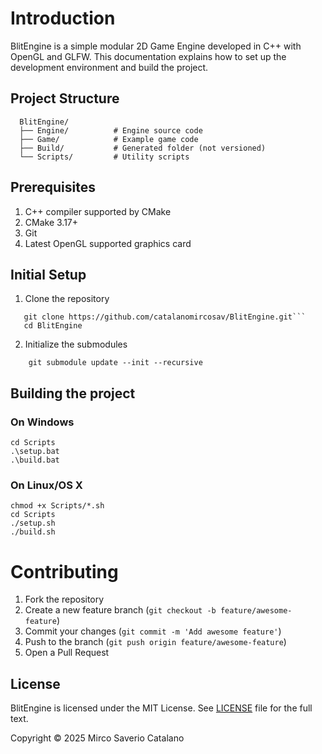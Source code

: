# Introduction
BlitEngine is a simple modular 2D Game Engine developed in C++ with OpenGL and GLFW. This documentation explains how to set up the development environment and build the project.
## Project Structure
```
  BlitEngine/
  ├── Engine/          # Engine source code
  ├── Game/            # Example game code
  ├── Build/           # Generated folder (not versioned)
  └── Scripts/         # Utility scripts
```
## Prerequisites
1. C++ compiler supported by CMake
2. CMake 3.17+
3. Git
4. Latest OpenGL supported graphics card

## Initial Setup
1. Clone the repository
```
   git clone https://github.com/catalanomircosav/BlitEngine.git```
   cd BlitEngine
```
  2. Initialize the submodules
```
    git submodule update --init --recursive
```

## Building the project
### On Windows
```
cd Scripts
.\setup.bat
.\build.bat
```
### On Linux/OS X
```
chmod +x Scripts/*.sh
cd Scripts
./setup.sh
./build.sh
```
# Contributing
1. Fork the repository
2. Create a new feature branch (`git checkout -b feature/awesome-feature`)
3. Commit your changes (`git commit -m 'Add awesome feature'`)
4. Push to the branch (`git push origin feature/awesome-feature`)
5. Open a Pull Request

## License
BlitEngine is licensed under the MIT License. See [LICENSE](LICENSE) file for the full text.

Copyright © 2025 Mirco Saverio Catalano
